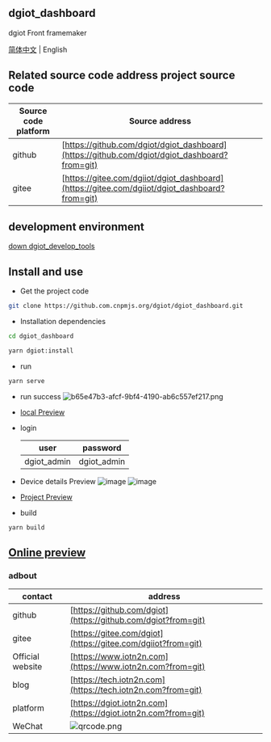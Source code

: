 ## dgiot_dashboard

dgiot Front framemaker

[简体中文](./README-CN.md) | English

## Related source code address project source code

| Source code platform | Source address                                                                                |
| -------------------- | --------------------------------------------------------------------------------------------- |
| github               | [https://github.com/dgiot/dgiot_dashboard](https://github.com/dgiot/dgiot_dashboard?from=git) |
| gitee                | [https://gitee.com/dgiiot/dgiot_dashboard](https://gitee.com/dgiiot/dgiot_dashboard?from=git) |

## development environment
[down dgiot_develop_tools](http://dgiot-1253666439.cos.ap-shanghai-fsi.myqcloud.com/dgiot/deploy/dgiot_develop_tools.zip)


## Install and use

- Get the project code

```bash
git clone https://github.com.cnpmjs.org/dgiot/dgiot_dashboard.git
```

- Installation dependencies

```bash
cd dgiot_dashboard

yarn dgiot:install

```

- run

```bash
yarn serve
```

- run success
  ![b65e47b3-afcf-9bf4-4190-ab6c557ef217.png](https://dgiot-1253666439.cos.ap-shanghai-fsi.myqcloud.com/shuwa_tech/zh/frontend/web/b65e47b3-afcf-9bf4-4190-ab6c557ef217.png)

- [local Preview](http://localhost/)

- login

  | user       | password                                                                                      |
    | -------------- | ----------------------------------------------------------------------------------------- |
  | dgiot_admin         | dgiot_admin                             |

- Device details Preview
 ![image](https://user-images.githubusercontent.com/55233292/133011218-56c4e9fe-8104-4fa6-912f-168c2dd92ab1.png)
 ![image](https://user-images.githubusercontent.com/55233292/133011274-8fd2ff14-f632-481b-a511-9b7f45ac13f8.png)

- [Project Preview](https://tech.iotn2n.com/zh/frontend/web/#%E9%A1%B9%E7%9B%AE%E9%A2%84%E8%A7%88)

- build

```bash
yarn build
```

## [Online preview](https://iotn2n.vercel.app/?ftom=git)

### adbout

| contact          | address                                                                                   |
| ---------------- | ----------------------------------------------------------------------------------------- |
| github           | [https://github.com/dgiot](https://github.com/dgiot?from=git)                             |
| gitee            | [https://gitee.com/dgiot](https://gitee.com/dgiiot?from=git)                              |
| Official website | [https://www.iotn2n.com](https://www.iotn2n.com?from=git)                                 |
| blog             | [https://tech.iotn2n.com](https://tech.iotn2n.com?from=git)                               |
| platform            | [https://dgiot.iotn2n.com](https://dgiot.iotn2n.com?from=git)                               |
| WeChat           | ![qrcode.png](http://dgiot-1253666439.cos.ap-shanghai-fsi.myqcloud.com/wechat/qrcode.png) |

